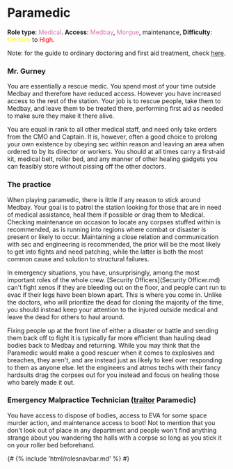# Paramedic

**Role type**: <font color= "#d673b2">Medical</font>. **Access**: <font color="#d673b2">Medbay</font>, <font color="#d673b2">Morgue</font>, maintenance, **Difficulty**: <font color="Yellow">Medium</font> to <font color="Red">High</font>.

Note: for the guide to ordinary doctoring and first aid treatment, check [here](Medical-Doctor.md).

### Mr. Gurney

You are essentially a rescue medic. You spend most of your time outside Medbay and therefore have reduced access. However you have increased access to the rest of the station. Your job is to rescue people, take them to Medbay, and leave them to be treated there, performing first aid as needed to make sure they make it there alive.

You are equal in rank to all other medical staff, and need only take orders from the CMO and Captain. It is, however, often a good choice to prolong your own existence by obeying sec within reason and leaving an area when ordered to by its director or workers. You should at all times carry a first-aid kit, medical belt, roller bed, and any manner of other healing gadgets you can feasibly store without pissing off the other doctors.

### The practice

When playing paramedic, there is little if any reason to stick around Medbay. Your goal is to patrol the station looking for those that are in need of medical assistance, heal them if possible or drag them to Medical. Checking maintenance on occasion to locate any corpses stuffed within is recommended, as is running into regions where combat or disaster is present or likely to occur. Maintaining a close relation and communication with sec and engineering is recommended, the prior will be the most likely to get into fights and need patching, while the latter is both the most common cause and solution to structural failures.

In emergency situations, you have, unsurprisingly, among the most important roles of the whole crew. [Security Officers](Security Officer.md) can't fight xenos if they are bleeding out on the floor, and people cant run to evac if their legs have been blown apart. This is where you come in. Unlike the doctors, who will prioritize the dead for cloning the majority of the time, you should instead keep your attention to the injured outside medical and leave the dead for others to haul around. 

Fixing people up at the front line of either a disaster or battle and sending them back off to fight it is typically far more efficient than hauling dead bodies back to Medbay and returning. While you may think that the Paramedic would make a good rescuer when it comes to explosives and breaches, they aren't, and are instead just as likely to keel over responding to them as anyone else. let the engineers and atmos techs with their fancy hardsuits drag the corpses out for you instead and focus on healing those who barely made it out.

### Emergency Malpractice Technician ([traitor](traitor.md) Paramedic)

You have access to dispose of bodies, access to EVA for some space murder action, and maintenance access to boot! Not to mention that you don't look out of place in any department and people won't find anything strange about you wandering the halls with a corpse so long as you stick it on your roller bed beforehand.

  {# {% include 'html/rolesnavbar.md' %} #}
